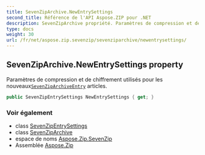 ```yaml
---
title: SevenZipArchive.NewEntrySettings
second_title: Référence de l'API Aspose.ZIP pour .NET
description: SevenZipArchive propriété. Paramètres de compression et de chiffrement utilisés pour les nouveauxSevenZipArchiveEntry articles.
type: docs
weight: 30
url: /fr/net/aspose.zip.sevenzip/sevenziparchive/newentrysettings/
---
```

## SevenZipArchive.NewEntrySettings property

Paramètres de compression et de chiffrement utilisés pour les nouveaux[`SevenZipArchiveEntry`](../../sevenziparchiveentry/) articles.

```csharp
public SevenZipEntrySettings NewEntrySettings { get; }
```

### Voir également

* class [SevenZipEntrySettings](../../../aspose.zip.saving/sevenzipentrysettings/)
* class [SevenZipArchive](../)
* espace de noms [Aspose.Zip.SevenZip](../../sevenziparchive/)
* Assemblée [Aspose.Zip](../../../)


